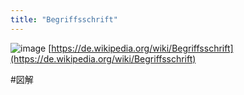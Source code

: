 ```yaml
---
title: "Begriffsschrift"
---
```


![image](https://gyazo.com/33a22e1cc0ef7dcd3d037137d9a29a94/thumb/1000)
[https://de.wikipedia.org/wiki/Begriffsschrift](https://de.wikipedia.org/wiki/Begriffsschrift)

#図解
